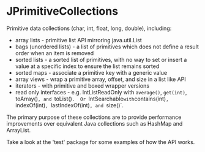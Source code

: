 JPrimitiveCollections
==============

Primitive data collections (char, int, float, long, double), including:
* array lists - primitive list API mirroring java.util.List
* bags (unordered lists) - a list of primitives which does not define a result order when an item is removed
* sorted lists - a sorted list of primitives, with no way to set or insert a value at a specific index to ensure the list remains sorted
* sorted maps - associate a primitive key with a generic value
* array views - wrap a primitive array, offset, and size in a list like API
* iterators - with primitive and boxed wrapper versions
* read only interfaces - e.g. IntListReadOnly with `average()`, `get(int)`, toArray()`, and `toList()`.  Or `IntSearchable` with `contains(int)`, `indexOf(int)`, `lastIndexOf(int)`, and `size()`.

The primary purpose of these collections are to provide performance improvements over equivalent Java collections such as HashMap and ArrayList.

Take a look at the 'test' package for some examples of how the API works.
